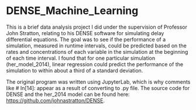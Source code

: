 # DENSE_Machine_Learning

This is a brief data analysis project I did under the supervision of Professor John Stratton, relating to his DENSE software for simulating delay differential equations. The goal was to see if the performance of a simulation, measured in runtime intervals, could be predicted based on the rates and concentrations of each variable in the simulation at the beginning of each time interval. I found that for one particular simulation (her_model_2014), linear regression could predict the performance of the simulation to within about a third of a standard deviation.

The original program was written using JupyterLab, which is why comments like # In[14]: appear as a result of converting to .py file. The source code for DENSE and the her_2014 model can be found here: https://github.com/johnastratton/DENSE.
